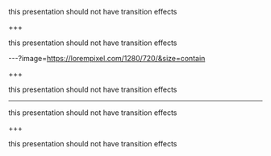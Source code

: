 this presentation should not have transition effects

+++

this presentation should not have transition effects

---?image=https://lorempixel.com/1280/720/&size=contain

+++

this presentation should not have transition effects

---

this presentation should not have transition effects

+++

this presentation should not have transition effects

